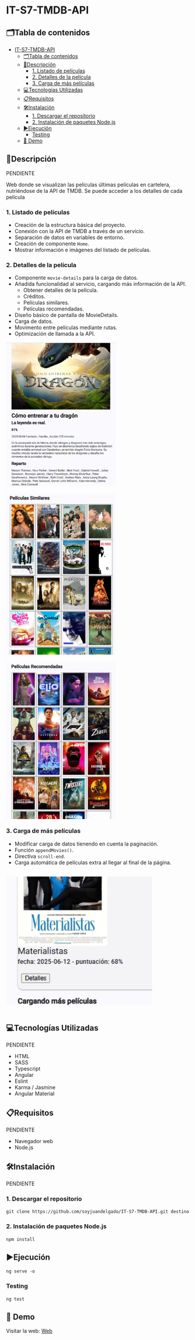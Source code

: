 # IT-S7-TMDB-API

## 🗂️Tabla de contenidos

- [IT-S7-TMDB-API](#it-s7-tmdb-api)
  - [🗂️Tabla de contenidos](#️tabla-de-contenidos)
  - [📄Descripción](#descripción)
    - [1. Listado de películas](#1-listado-de-películas)
    - [2. Detalles de la película](#2-detalles-de-la-película)
    - [3. Carga de más películas](#3-carga-de-más-películas)
  - [💻Tecnologías Utilizadas](#tecnologías-utilizadas)
  - [📋Requisitos](#requisitos)
  - [🛠️Instalación](#️instalación)
    - [1. Descargar el repositorio](#1-descargar-el-repositorio)
    - [2. Instalación de paquetes Node.js](#2-instalación-de-paquetes-nodejs)
  - [▶️Ejecución](#️ejecución)
    - [Testing](#testing)
  - [📸 Demo](#-demo)

## 📄Descripción

PENDIENTE

Web donde se visualizan las películas últimas películas en cartelera, nutriéndose de la API de TMDB.
Se puede acceder a los detalles de cada película

### 1. Listado de películas

- Creación de la estructura básica del proyecto.
- Conexión con la API de TMDB a través de un servicio.
- Separación de datos en variables de entorno.
- Creación de componente `Home`.
- Mostrar información e imágenes del listado de películas.

### 2. Detalles de la película

- Componente `movie-details` para la carga de datos.
- Añadida funcionalidad al servicio, cargando más información de la API.
  - Obtener detalles de la película.
  - Créditos.
  - Películas similares.
  - Películas recomendadas.
- Diseño básico de pantalla de MovieDetails.
- Carga de datos.
- Movimento entre películas mediante rutas.
- Optimización de llamada a la API.

<div style="display: flex; flex-wrap: wrap; gap: 20px; align-items: flex-start; margin-top: 1rem;">
  <img src="public/ex2.png" width="300" style="vertical-align: top;">
  <img src="public/ex2-similar.png" width="300" style="vertical-align: top;">
  <img src="public/ex2-recommendations.png" width="300" style="vertical-align: top;">
</div>

### 3. Carga de más películas

- Modificar carga de datos tienendo en cuenta la paginación.
- Función `appendMovies()`.
- Directiva `scroll-end`.
- Carga automática de películas extra al llegar al final de la página.

<img src="public/ex3.png" width="400" style="margin-top: 1rem; margin-bottom: 1rem;">

## 💻Tecnologías Utilizadas

PENDIENTE

- HTML
- SASS
- Typescript
- Angular
- Eslint
- Karma / Jasmine
- Angular Material

## 📋Requisitos

PENDIENTE 

- Navegador web
- Node.js
  
## 🛠️Instalación

PENDIENTE

### 1. Descargar el repositorio

```shell
git clone https://github.com/soyjuandelgado/IT-S7-TMDB-API.git destino
```

### 2. Instalación de paquetes Node.js

```shell
npm install
```

## ▶️Ejecución

```shell
ng serve -o
```

### Testing

```shell
ng test
```

## 📸 Demo

Visitar la web: [Web](https://it-s7-tmdb-api.vercel.app/)
